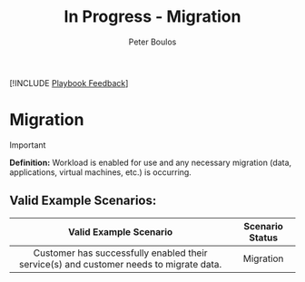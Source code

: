 ﻿---
# required metadata
title: In Progress - Migration
description: In Progress - Migration
author: Peter Boulos
ms.author: pboulos
manager: eduardod 
ms.date: 9/25/2019
ms.topic: playbook 
ms.prod: non-product-specific 
ms.custom: internal-playbook 
ft.audience: internal 
ft.owner: pboulos
---
[!INCLUDE [Playbook Feedback](./includes/questions-feedback.md)] 

# Migration

> [!IMPORTANT]
> **Definition:** ​Workload is enabled for use and any necessary migration (data, applications, virtual machines, etc.) is occurring.​​

## Valid Example Scenarios:
| Valid Example Scenario | Scenario Status |
| :--: | :--: |
| Customer has successfully enabled their service(s) and customer needs to migrate data. | Migration |









